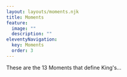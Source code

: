 ```yaml
---
layout: layouts/moments.njk
title: Moments
feature:
  image: ""
  description: ""
eleventyNavigation:
  key: Moments
  order: 3
---
```


These are the 13 Moments that define King's...
